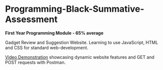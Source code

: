 # Programming-Black-Summative-Assessment

**First Year Programming Module - 65% average**

Gadget Review and Suggestion Website. Learning to use JavaScript, HTML and CSS for standard web-development.

[Video Demonstration](https://drive.google.com/file/d/1EDXANSkmhS6j96re_ZT9ZfOrnpa8f4aL/view?usp=drive_link) showcasing dynamic website features and GET and POST requests with Postman.
